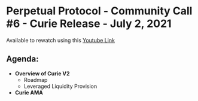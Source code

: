 # Perpetual Protocol - Community Call #6 - Curie Release - July 2, 2021

Available to rewatch using this [Youtube Link](https://www.youtube.com/watch?v=vrLTW61SwOg&ab_channel=PerpetualProtocol)

## Agenda:

- **Overview of Curie V2**
  - Roadmap
  - Leveraged Liquidity Provision
- **Curie AMA**
